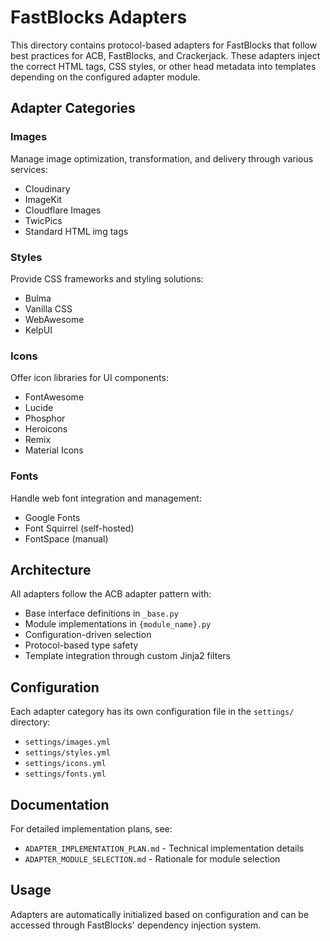 # FastBlocks Adapters

This directory contains protocol-based adapters for FastBlocks that follow best practices for ACB, FastBlocks, and Crackerjack. These adapters inject the correct HTML tags, CSS styles, or other head metadata into templates depending on the configured adapter module.

## Adapter Categories

### Images

Manage image optimization, transformation, and delivery through various services:

- Cloudinary
- ImageKit
- Cloudflare Images
- TwicPics
- Standard HTML img tags

### Styles

Provide CSS frameworks and styling solutions:

- Bulma
- Vanilla CSS
- WebAwesome
- KelpUI

### Icons

Offer icon libraries for UI components:

- FontAwesome
- Lucide
- Phosphor
- Heroicons
- Remix
- Material Icons

### Fonts

Handle web font integration and management:

- Google Fonts
- Font Squirrel (self-hosted)
- FontSpace (manual)

## Architecture

All adapters follow the ACB adapter pattern with:

- Base interface definitions in `_base.py`
- Module implementations in `{module_name}.py`
- Configuration-driven selection
- Protocol-based type safety
- Template integration through custom Jinja2 filters

## Configuration

Each adapter category has its own configuration file in the `settings/` directory:

- `settings/images.yml`
- `settings/styles.yml`
- `settings/icons.yml`
- `settings/fonts.yml`

## Documentation

For detailed implementation plans, see:

- `ADAPTER_IMPLEMENTATION_PLAN.md` - Technical implementation details
- `ADAPTER_MODULE_SELECTION.md` - Rationale for module selection

## Usage

Adapters are automatically initialized based on configuration and can be accessed through FastBlocks' dependency injection system.
